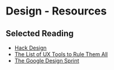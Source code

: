 # Design - Resources

## Selected Reading
- [Hack Design](https://hackdesign.org/)
- [The List of UX Tools to Rule Them All](https://medium.com/developers-writing/the-list-of-ux-tools-to-rule-them-all-a1970b9e9c06?ref=webdesignernews.com#.lxxf2ey0s)
- [The Google Design Sprint](http://www.gv.com/sprint/)

